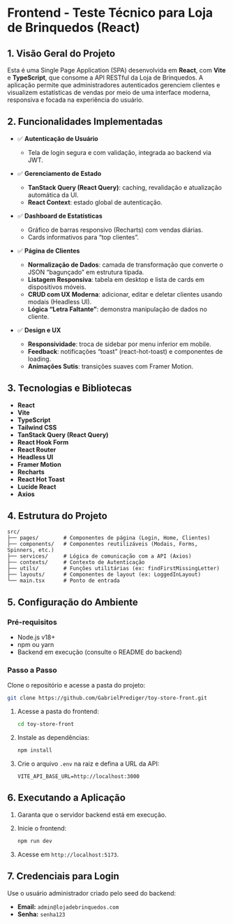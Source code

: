 # Frontend - Teste Técnico para Loja de Brinquedos (React)

## 1. Visão Geral do Projeto

Esta é uma Single Page Application (SPA) desenvolvida em **React**, com **Vite** e **TypeScript**, que consome a API RESTful da Loja de Brinquedos. A aplicação permite que administradores autenticados gerenciem clientes e visualizem estatísticas de vendas por meio de uma interface moderna, responsiva e focada na experiência do usuário.

## 2. Funcionalidades Implementadas

* ✅ **Autenticação de Usuário**

  * Tela de login segura e com validação, integrada ao backend via JWT.

* ✅ **Gerenciamento de Estado**

  * **TanStack Query (React Query)**: caching, revalidação e atualização automática da UI.
  * **React Context**: estado global de autenticação.

* ✅ **Dashboard de Estatísticas**

  * Gráfico de barras responsivo (Recharts) com vendas diárias.
  * Cards informativos para “top clientes”.

* ✅ **Página de Clientes**

  * **Normalização de Dados**: camada de transformação que converte o JSON “bagunçado” em estrutura tipada.
  * **Listagem Responsiva**: tabela em desktop e lista de cards em dispositivos móveis.
  * **CRUD com UX Moderna**: adicionar, editar e deletar clientes usando modais (Headless UI).
  * **Lógica “Letra Faltante”**: demonstra manipulação de dados no cliente.

* ✅ **Design e UX**

  * **Responsividade**: troca de sidebar por menu inferior em mobile.
  * **Feedback**: notificações “toast” (react-hot-toast) e componentes de loading.
  * **Animações Sutis**: transições suaves com Framer Motion.

## 3. Tecnologias e Bibliotecas

* **React**
* **Vite**
* **TypeScript**
* **Tailwind CSS**
* **TanStack Query (React Query)**
* **React Hook Form**
* **React Router**
* **Headless UI**
* **Framer Motion**
* **Recharts**
* **React Hot Toast**
* **Lucide React**
* **Axios**

## 4. Estrutura do Projeto

```
src/
├── pages/        # Componentes de página (Login, Home, Clientes)
├── components/   # Componentes reutilizáveis (Modais, Forms, Spinners, etc.)
├── services/     # Lógica de comunicação com a API (Axios)
├── contexts/     # Contexto de Autenticação
├── utils/        # Funções utilitárias (ex: findFirstMissingLetter)
├── layouts/      # Componentes de layout (ex: LoggedInLayout)
└── main.tsx      # Ponto de entrada
```

## 5. Configuração do Ambiente

### Pré-requisitos

* Node.js v18+
* npm ou yarn
* Backend em execução (consulte o README do backend)

### Passo a Passo

Clone o repositório e acesse a pasta do projeto:

   ```bash
   git clone https://github.com/GabrielPrediger/toy-store-front.git
   ```

1. Acesse a pasta do frontend:

   ```bash
   cd toy-store-front
   ```

2. Instale as dependências:

   ```bash
   npm install
   ```

3. Crie o arquivo `.env` na raiz e defina a URL da API:

   ```env
   VITE_API_BASE_URL=http://localhost:3000
   ```

## 6. Executando a Aplicação

1. Garanta que o servidor backend está em execução.
2. Inicie o frontend:

   ```bash
   npm run dev
   ```
3. Acesse em `http://localhost:5173`.

## 7. Credenciais para Login

Use o usuário administrador criado pelo seed do backend:

* **Email:** `admin@lojadebrinquedos.com`
* **Senha:** `senha123`
